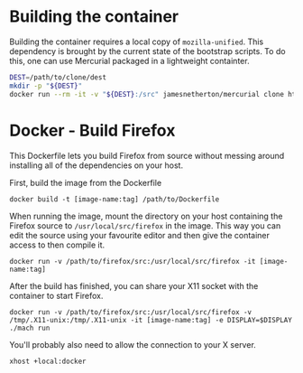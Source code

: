 # Building the container

Building the container requires a local copy of `mozilla-unified`. This dependency is brought by the current state of the bootstrap scripts. To do this, one can use Mercurial packaged in a lightweight containter.

```bash
DEST=/path/to/clone/dest
mkdir -p "${DEST}"
docker run --rm -it -v "${DEST}:/src" jamesnetherton/mercurial clone https://hg.mozilla.org/mozilla-unified /src
```

# Docker - Build Firefox

This Dockerfile lets you build Firefox from source without messing around installing all of the dependencies on your host.


First, build the image from the Dockerfile
```
docker build -t [image-name:tag] /path/to/Dockerfile
```

When running the image, mount the directory on your host containing the Firefox source to `/usr/local/src/firefox` in the image. This way you can edit the source using your favourite editor and then give the container access to then compile it.
```
docker run -v /path/to/firefox/src:/usr/local/src/firefox -it [image-name:tag]
```

After the build has finished, you can share your X11 socket with the container to start Firefox.
```
docker run -v /path/to/firefox/src:/usr/local/src/firefox -v /tmp/.X11-unix:/tmp/.X11-unix -it [image-name:tag] -e DISPLAY=$DISPLAY ./mach run
```

You'll probably also need to allow the connection to your X server.
```
xhost +local:docker
```
